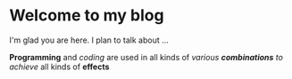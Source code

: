 # Welcome to my blog

I'm glad you are here. I plan to talk about ...

**Programming** and *coding* are used in all kinds of *various **combinations** to achieve* all kinds of **effects**
